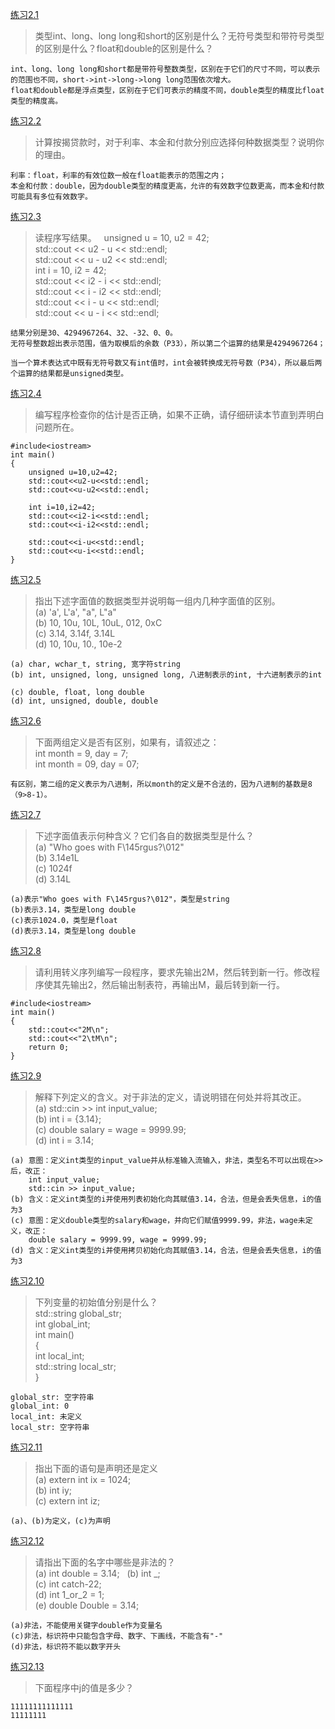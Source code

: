[练习2.1](#)

>类型int、long、long long和short的区别是什么？无符号类型和带符号类型的区别是什么？float和double的区别是什么？

    int、long、long long和short都是带符号整数类型，区别在于它们的尺寸不同，可以表示的范围也不同，short->int->long->long long范围依次增大。  
    float和double都是浮点类型，区别在于它们可表示的精度不同，double类型的精度比float类型的精度高。

[练习2.2](#)

>计算按揭贷款时，对于利率、本金和付款分别应选择何种数据类型？说明你的理由。

    利率：float，利率的有效位数一般在float能表示的范围之内；  
    本金和付款：double，因为double类型的精度更高，允许的有效数字位数更高，而本金和付款可能具有多位有效数字。

[练习2.3](https://github.com/CharlesHe21/Cpp-Primer-Exercises-5th-ed/blob/master/ch02/ex2_4.cpp)

>读程序写结果。  
unsigned u = 10, u2 = 42;  
std::cout << u2 - u << std::endl;  
std::cout << u - u2 << std::endl;  
int i = 10, i2 = 42;  
std::cout << i2 - i << std::endl;  
std::cout << i - i2 << std::endl;  
std::cout << i - u << std::endl;  
std::cout << u - i << std::endl;

    结果分别是30、4294967264、32、-32、0、0。  
    无符号整数超出表示范围，值为取模后的余数（P33），所以第二个运算的结果是4294967264；  
    当一个算术表达式中既有无符号数又有int值时，int会被转换成无符号数（P34），所以最后两个运算的结果都是unsigned类型。

[练习2.4](https://github.com/CharlesHe21/Cpp-Primer-Exercises-5th-ed/blob/master/ch02/ex2_4.cpp)

>编写程序检查你的估计是否正确，如果不正确，请仔细研读本节直到弄明白问题所在。

```
#include<iostream>
int main()
{
    unsigned u=10,u2=42;
    std::cout<<u2-u<<std::endl;
    std::cout<<u-u2<<std::endl;
    
    int i=10,i2=42;
    std::cout<<i2-i<<std::endl;
    std::cout<<i-i2<<std::endl;
    
    std::cout<<i-u<<std::endl;
    std::cout<<u-i<<std::endl;
}
```

[练习2.5](#)

>指出下述字面值的数据类型并说明每一组内几种字面值的区别。  
(a) 'a', L'a', "a", L"a"  
(b) 10, 10u, 10L, 10uL, 012, 0xC  
(c) 3.14, 3.14f, 3.14L  
(d) 10, 10u, 10., 10e-2

    (a) char, wchar_t, string, 宽字符string  
    (b) int, unsigned, long, unsigned long, 八进制表示的int, 十六进制表示的int  
    (c) double, float, long double  
    (d) int, unsigned, double, double

[练习2.6](#)

>下面两组定义是否有区别，如果有，请叙述之：  
int month = 9, day = 7;  
int month = 09, day = 07;

    有区别，第二组的定义表示为八进制，所以month的定义是不合法的，因为八进制的基数是8（9>8-1）。

[练习2.7](#)

>下述字面值表示何种含义？它们各自的数据类型是什么？  
(a) "Who goes with F\145rgus?\012"  
(b) 3.14e1L  
(c) 1024f  
(d) 3.14L

    (a)表示"Who goes with F\145rgus?\012"，类型是string  
    (b)表示3.14，类型是long double  
    (c)表示1024.0，类型是float  
    (d)表示3.14，类型是long double

[练习2.8](https://github.com/CharlesHe21/Cpp-Primer-Exercises-5th-ed/blob/master/ch02/ex2_8.cpp)

>请利用转义序列编写一段程序，要求先输出2M，然后转到新一行。修改程序使其先输出2，然后输出制表符，再输出M，最后转到新一行。

```
#include<iostream>
int main()
{
    std::cout<<"2M\n";
    std::cout<<"2\tM\n";
    return 0;
}
```

[练习2.9](#)

>解释下列定义的含义。对于非法的定义，请说明错在何处并将其改正。  
(a) std::cin >> int input_value;  
(b) int i = {3.14};  
(c) double salary = wage = 9999.99;  
(d) int i = 3.14;

    (a) 意图：定义int类型的input_value并从标准输入流输入，非法，类型名不可以出现在>>后，改正：  
        int input_value;  
        std::cin >> input_value;  
    (b) 含义：定义int类型的i并使用列表初始化向其赋值3.14，合法，但是会丢失信息，i的值为3  
    (c) 意图：定义double类型的salary和wage，并向它们赋值9999.99，非法，wage未定义，改正：  
        double salary = 9999.99, wage = 9999.99;  
    (d) 含义：定义int类型的i并使用拷贝初始化向其赋值3.14，合法，但是会丢失信息，i的值为3

[练习2.10](#)

>下列变量的初始值分别是什么？  
std::string global_str;  
int global_int;  
int main()  
{  
    int local_int;  
    std::string local_str;  
}

    global_str: 空字符串  
    global_int: 0  
    local_int: 未定义  
    local_str: 空字符串

[练习2.11](#)

>指出下面的语句是声明还是定义  
(a) extern int ix = 1024;  
(b) int iy;  
(c) extern int iz;

    (a)、(b)为定义，(c)为声明

[练习2.12](#)

>请指出下面的名字中哪些是非法的？  
(a) int double = 3.14;  
(b) int \_;  
(c) int catch-22;  
(d) int 1_or_2 = 1;  
(e) double Double = 3.14;

    (a)非法，不能使用关键字double作为变量名  
    (c)非法，标识符中只能包含字母、数字、下画线，不能含有"-"  
    (d)非法，标识符不能以数字开头

[练习2.13](#)

>下面程序中j的值是多少？  

    11111111111111
    11111111
